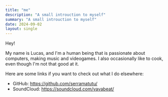 ```yaml
---
title: "me"
description: "A small introuction to myself"
summary: "A small introuction to myself"
date: 2024-09-02
layout: single
---
```


Hey! 

My name is Lucas, and I'm a human being that is passionate about computers, making music and videogames. I also occasionally like to cook, even though I'm not that good at it.

Here are some links if you want to check out what I do elsewhere:
- GitHub: https://github.com/serramatutu/
- SoundCloud: https://soundcloud.com/vavabeat/

